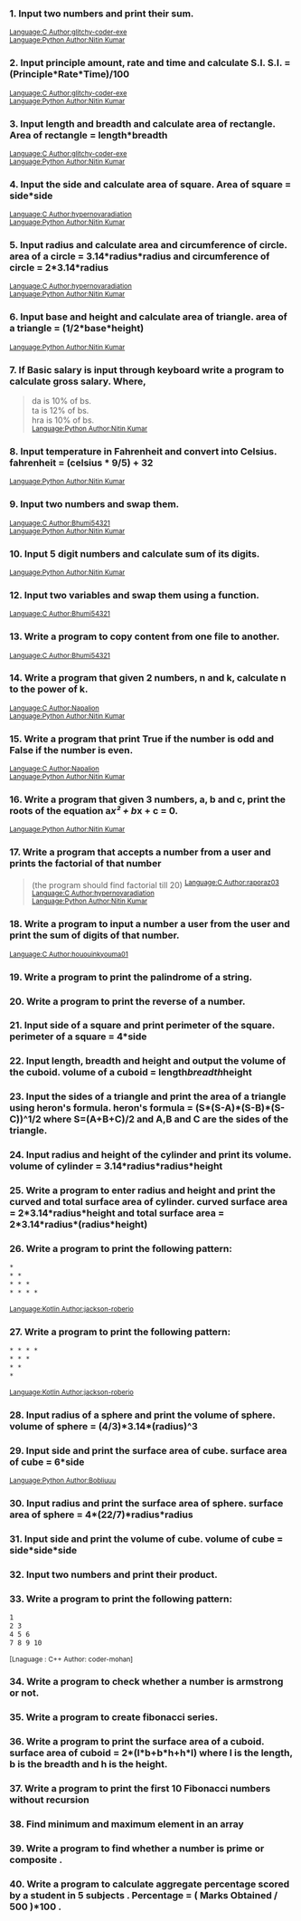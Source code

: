### 1. Input two numbers and print their sum.

<sup> [Language:C Author:glitchy-coder-exe](/Basic/code/problem_1.c)</sup><br>
<sup> [Language:Python Author:Nitin Kumar](/Basic/code/problem_1.py)</sup><br>

### 2. Input principle amount, rate and time and calculate S.I. S.I. = (Principle\*Rate\*Time)/100

<sup> [Language:C Author:glitchy-coder-exe](/Basic/code/problem_2.c)</sup><br>
<sup> [Language:Python Author:Nitin Kumar](/Basic/code/problem_2.py)</sup><br>

### 3. Input length and breadth and calculate area of rectangle. Area of rectangle = length\*breadth

<sup> [Language:C Author:glitchy-coder-exe](/Basic/code/problem_3.c)</sup><br>
<sup> [Language:Python Author:Nitin Kumar](/Basic/code/problem_3.py)</sup><br>

### 4. Input the side and calculate area of square. Area of square = side\*side

<sup> [Language:C Author:hypernovaradiation](/Basic/code/problem_4.c)</sup><br>
<sup> [Language:Python Author:Nitin Kumar](/Basic/code/problem_4.py)</sup><br>

### 5. Input radius and calculate area and circumference of circle. area of a circle = 3.14\*radius\*radius and circumference of circle = 2\*3.14\*radius

<sup> [Language:C Author:hypernovaradiation](/Basic/code/problem_5.c)</sup><br>
<sup> [Language:Python Author:Nitin Kumar](/Basic/code/problem_5.py)</sup><br>

### 6. Input base and height and calculate area of triangle. area of a triangle = (1/2\*base\*height)

<sup> [Language:Python Author:Nitin Kumar](/Basic/code/problem_6.py)</sup><br>

### 7. If Basic salary is input through keyboard write a program to calculate gross salary. Where,

> da is 10% of bs. <br>
> ta is 12% of bs. <br>
> hra is 10% of bs. <br>
> <sup> [Language:Python Author:Nitin Kumar](/Basic/code/problem_7.py)</sup><br>

### 8. Input temperature in Fahrenheit and convert into Celsius. fahrenheit = (celsius \* 9/5) + 32

<sup> [Language:Python Author:Nitin Kumar](/Basic/code/problem_8.py)</sup><br>

### 9. Input two numbers and swap them.

<sup> [Language:C Author:Bhumi54321](/Basic/code/problem_.c)</sup><br>
<sup> [Language:Python Author:Nitin Kumar](/Basic/code/problem_9.py)</sup><br>

### 10. Input 5 digit numbers and calculate sum of its digits.

<sup> [Language:Python Author:Nitin Kumar](/Basic/code/problem_10.py)</sup><br>

### 12. Input two variables and swap them using a function.

<sup> [Language:C Author:Bhumi54321](/Basic/code/problem_12.c)</sup><br>

### 13. Write a program to copy content from one file to another.

<sup> [Language:C Author:Bhumi54321](/Basic/code/problem_13.c)</sup><br>

### 14. Write a program that given 2 numbers, n and k, calculate n to the power of k.

<sup> [Language:C Author:Napalion](/Basic/code/problem_14.c)</sup><br>
<sup> [Language:Python Author:Nitin Kumar](/Basic/code/problem_14.py)</sup><br>

### 15. Write a program that print True if the number is odd and False if the number is even.

<sup> [Language:C Author:Napalion](/Basic/code/problem_15.c)</sup><br>
<sup> [Language:Python Author:Nitin Kumar](/Basic/code/problem_15.py)</sup><br>

### 16. Write a program that given 3 numbers, a, b and c, print the roots of the equation a*x² + b*x + c = 0.

<sup> [Language:Python Author:Nitin Kumar](/Basic/code/problem_16.py)</sup><br>

### 17. Write a program that accepts a number from a user and prints the factorial of that number

> (the program should find factorial till 20)
> <sup> [Language:C Author:raporaz03](/Basic/code/problem_17.c)</sup><br>
> <sup> [Language:C Author:hypernovaradiation](/Basic/code/problem_17.c)</sup><br>
> <sup> [Language:Python Author:Nitin Kumar](/Basic/code/problem_17.py)</sup><br>

### 18. Write a program to input a number a user from the user and print the sum of digits of that number.

<sup> [Language:C Author:hououinkyouma01](/Basic/code/problem_18.c)</sup><br>

### 19. Write a program to print the palindrome of a string.

### 20. Write a program to print the reverse of a number.

### 21. Input side of a square and print perimeter of the square. perimeter of a square = 4\*side

### 22. Input length, breadth and height and output the volume of the cuboid. volume of a cuboid = length*breadth*height

### 23. Input the sides of a triangle and print the area of a triangle using heron's formula. heron's formula = (S\*(S-A)\*(S-B)\*(S-C))^1/2 where S=(A+B+C)/2 and A,B and C are the sides of the triangle.

### 24. Input radius and height of the cylinder and print its volume. volume of cylinder = 3.14\*radius\*radius\*height

### 25. Write a program to enter radius and height and print the curved and total surface area of cylinder. curved surface area = 2\*3.14\*radius\*height and total surface area = 2\*3.14\*radius\*(radius\*height)

### 26. Write a program to print the following pattern:

```html
* 
* * 
* * * 
* * * *
```

<sup> [Language:Kotlin Author:jackson-roberio](/Basic/code/problem_26.kt) </sup><br>

### 27. Write a program to print the following pattern:

```html
* * * * 
* * * 
* * 
*
```

<sup> [Language:Kotlin Author:jackson-roberio](/Basic/code/problem_27.kt) </sup><br>

### 28. Input radius of a sphere and print the volume of sphere. volume of sphere = (4/3)\*3.14\*(radius)^3

### 29. Input side and print the surface area of cube. surface area of cube = 6\*side

<sup> [Language:Python Author:Bobliuuu](/Basic/code/problem_29.py)</sup><br>

### 30. Input radius and print the surface area of sphere. surface area of sphere = 4\*(22/7)\*radius\*radius

### 31. Input side and print the volume of cube. volume of cube = side\*side\*side

### 32. Input two numbers and print their product.

### 33. Write a program to print the following pattern:

```html
1 
2 3 
4 5 6
7 8 9 10
```

<sup>[Lnaguage : C++ Author: coder-mohan]</sup><br>

### 34. Write a program to check whether a number is armstrong or not.

### 35. Write a program to create fibonacci series.

### 36. Write a program to print the surface area of a cuboid. surface area of cuboid = 2\*(l\*b+b\*h+h\*l) where l is the length, b is the breadth and h is the height.

### 37. Write a program to print the first 10 Fibonacci numbers without recursion

### 38. Find minimum and maximum element in an array

### 39. Write a program to find whether a number is prime or composite .

### 40. Write a program to calculate aggregate percentage scored by a student in 5 subjects . Percentage = ( Marks Obtained / 500 )\*100 . 
